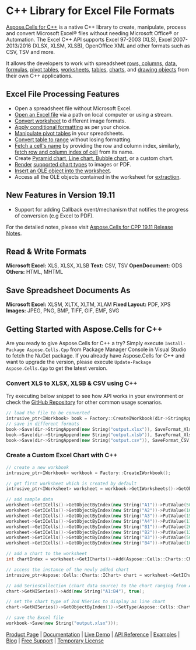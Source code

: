 # C++ Library for Excel File Formats

[Aspose.Cells for C++](https://products.aspose.com/cells/cpp) is a native C++ library to create, manipulate, process and convert Microsoft Excel® files without needing Microsoft Office® or Automation. The Excel C++ API supports Excel 97-2003 (XLS), Excel 2007-2013/2016 (XLSX, XLSM, XLSB), OpenOffice XML and other formats such as CSV, TSV and more.

It allows the developers to work with spreadsheet [rows, columns](https://docs.aspose.com/display/cellscpp/Rows+and+Columns), [data](https://docs.aspose.com/display/cellscpp/Data), [formulas](https://docs.aspose.com/display/cellscpp/Formulas), [pivot tables](https://docs.aspose.com/display/cellscpp/Pivot+Tables), [worksheets](https://docs.aspose.com/display/cellscpp/Worksheets), [tables](https://docs.aspose.com/display/cellscpp/Tables), [charts](https://docs.aspose.com/display/cellscpp/Tables), and [drawing objects](https://docs.aspose.com/display/cellscpp/Drawing+Objects) from their own C++ applications.

## Excel File Processing Features

- Open a spreadsheet file without Microsoft Excel.
- [Open an Excel file](https://docs.aspose.com/display/cellscpp/Opening+Files) via a path on local computer or using a stream.
- [Convert worksheet](https://docs.aspose.com/display/cellscpp/Converting+Worksheet+to+Different+Image+Formats) to different image formats.
- [Apply conditional formatting](https://docs.aspose.com/display/cellscpp/Apply+Conditional+Formatting+in+Worksheet#ApplyConditionalFormattinginWorksheet-ApplyConditionalFormattinginWorksheet) as per your choice.
- [Manipulate pivot tables](https://docs.aspose.com/display/cellscpp/Manipulate+Pivot+Table) in your spreadsheets.
- [Convert table to range](https://docs.aspose.com/display/cellscpp/Tables+and+Ranges#TablesandRanges-UsingAspose.Cells) without losing formatting.
- [Fetch a cell's name](https://docs.aspose.com/display/cellscpp/Names+and+Indices#NamesandIndices-GetCellNamefromRowandColumnIndices) by providing the row and column index, similarly, [fetch row and column index of cell](https://docs.aspose.com/display/cellscpp/Names+and+Indices#NamesandIndices-GetRowandColumnIndicesfromCellName) from its name.
- Create [Pyramid chart, Line chart, Bubble chart](https://docs.aspose.com/display/cellscpp/Creating+and+Customizing+Charts), or a custom chart.
- [Render](https://docs.aspose.com/display/cellscpp/Chart+Rendering) [supported chart types](https://docs.aspose.com/display/cellscpp/Chart+Rendering#ChartRendering-SupportedChartTypesforRendering) to images or PDF.
- [Insert an OLE object into the worksheet](https://docs.aspose.com/display/cellscpp/Inserting+OLE+Objects+into+the+Worksheet#InsertingOLEObjectsintotheWorksheet-InsertingOLEObjectsintotheWorksheet).
- Access all the OLE objects contained in the worksheet for [extraction](https://docs.aspose.com/display/cellscpp/Extracting+OLE+Objects+from+Worksheet#ExtractingOLEObjectsfromWorksheet-ExtractingOLEObjectsfromWorksheet).

## New Features in Version 19.11

- Support for adding Callback event/mechanism that notifies the progress of conversion (e.g Excel to PDF).

For the detailed notes, please visit [Aspose.Cells for CPP 19.11 Release Notes](https://docs.aspose.com/display/cellscpp/Aspose.Cells+for+CPP+19.11+Release+Notes).

## Read & Write Formats

**Microsoft Excel:** XLS, XLSX, XLSB
**Text:** CSV, TSV
**OpenDocument:** ODS
**Others:** HTML, MHTML

## Save Spreadsheet Documents As

**Microsoft Excel:** XLSM, XLTX, XLTM, XLAM
**Fixed Layout:** PDF, XPS
**Images:** JPEG, PNG, BMP, TIFF, GIF, EMF, SVG

## Getting Started with Aspose.Cells for C++

Are you ready to give Aspose.Cells for C++ a try? Simply execute `Install-Package Aspose.Cells.Cpp` from Package Manager Console in Visual Studio to fetch the NuGet package. If you already have Aspose.Cells for C++ and want to upgrade the version, please execute `Update-Package Aspose.Cells.Cpp` to get the latest version.

### Convert XLS to XLSX, XLSB & CSV using C++

Try executing below snippet to see how API works in your environment or check the [GitHub Repository](https://github.com/aspose-cells/Aspose.Cells-for-C) for other common usage scenarios.

```c++
// load the file to be converted
intrusive_ptr<IWorkbook> book = Factory::CreateIWorkbook(dir->StringAppend(new String("template.xls")));
// save in different formats
book->Save(dir->StringAppend(new String("output.xlsx")), SaveFormat_Xlsx);
book->Save(dir->StringAppend(new String("output.xlsb")), SaveFormat_Xlsb);
book->Save(dir->StringAppend(new String("output.csv")), SaveFormat_CSV);
```

### Create a Custom Excel Chart with C++

```c++
// create a new workbook
intrusive_ptr<IWorkbook> workbook = Factory::CreateIWorkbook();

// get first worksheet which is created by default
intrusive_ptr<IWorksheet> worksheet = workbook->GetIWorksheets()->GetObjectByIndex(0);

// add sample data
worksheet->GetICells()->GetObjectByIndex(new String("A1"))->PutValue(50);
worksheet->GetICells()->GetObjectByIndex(new String("A2"))->PutValue(100);
worksheet->GetICells()->GetObjectByIndex(new String("A3"))->PutValue(150);
worksheet->GetICells()->GetObjectByIndex(new String("A4"))->PutValue(110);
worksheet->GetICells()->GetObjectByIndex(new String("B1"))->PutValue(260);
worksheet->GetICells()->GetObjectByIndex(new String("B2"))->PutValue(12);
worksheet->GetICells()->GetObjectByIndex(new String("B3"))->PutValue(50);
worksheet->GetICells()->GetObjectByIndex(new String("B4"))->PutValue(100);

// add a chart to the worksheet
int chartIndex = worksheet->GetICharts()->Add(Aspose::Cells::Charts::ChartType::ChartType_Column, 5, 0, 20, 8);

// access the instance of the newly added chart
intrusive_ptr<Aspose::Cells::Charts::IChart> chart = worksheet->GetICharts()->GetObjectByIndex(chartIndex);

// add SeriesCollection (chart data source) to the chart ranging from A1 to B4
chart->GetNISeries()->Add(new String("A1:B4"), true);

// set the chart type of 2nd NSeries to display as line chart
chart->GetNISeries()->GetObjectByIndex(1)->SetType(Aspose::Cells::Charts::ChartType::ChartType_Line);

// save the Excel file
workbook->Save(new String("output.xlsx")));
```

[Product Page](https://products.aspose.com/cells/cpp) | [Documentation](https://docs.aspose.com/display/cellscpp/Home) | [Live Demo](https://products.aspose.app/cells/family) | [API Reference](https://apireference.aspose.com/cpp/cells) | [Examples](https://github.com/aspose-cells/Aspose.Cells-for-C) | [Blog](https://blog.aspose.com/category/cells/) | [Free Support](https://forum.aspose.com/c/cells) |  [Temporary License](https://purchase.aspose.com/temporary-license)
